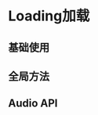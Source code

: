 <script setup>
import demo from './demo.vue'
import API from './api.vue'
import Method from './method.vue'
</script>

# Loading加载

## 基础使用

<Preview comp-name="Loading" demo-name="demo">
  <demo />
</Preview>

## 全局方法

<Preview comp-name="Loading" demo-name="method">
  <Method />
</Preview>

## Audio API

<API />
